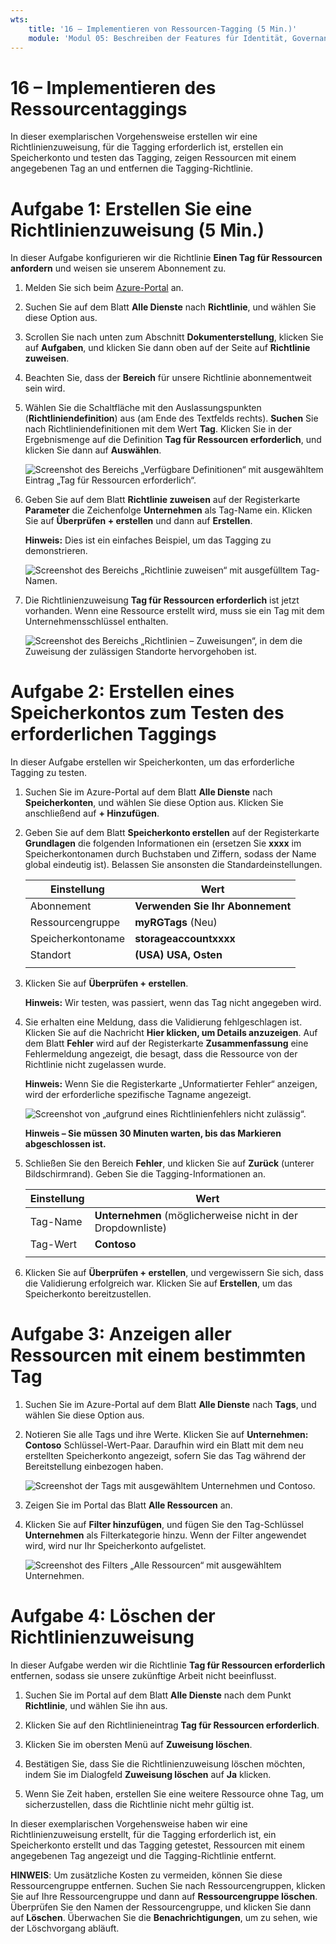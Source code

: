 ```yaml
---
wts:
    title: '16 – Implementieren von Ressourcen-Tagging (5 Min.)'
    module: 'Modul 05: Beschreiben der Features für Identität, Governance, Datenschutz und Compliance'
---
```

# 16 – Implementieren des Ressourcentaggings

In dieser exemplarischen Vorgehensweise erstellen wir eine Richtlinienzuweisung, für die Tagging erforderlich ist, erstellen ein Speicherkonto und testen das Tagging, zeigen Ressourcen mit einem angegebenen Tag an und entfernen die Tagging-Richtlinie.

# Aufgabe 1: Erstellen Sie eine Richtlinienzuweisung (5 Min.)

In dieser Aufgabe konfigurieren wir die Richtlinie **Einen Tag für Ressourcen anfordern** und weisen sie unserem Abonnement zu. 

1. Melden Sie sich beim [Azure-Portal](https://portal.azure.com) an.

2. Suchen Sie auf dem Blatt **Alle Dienste** nach **Richtlinie**, und wählen Sie diese Option aus.

3. Scrollen Sie nach unten zum Abschnitt **Dokumenterstellung**, klicken Sie auf **Aufgaben**, und klicken Sie dann oben auf der Seite auf **Richtlinie zuweisen**.

4. Beachten Sie, dass der **Bereich** für unsere Richtlinie abonnementweit sein wird. 

5. Wählen Sie die Schaltfläche mit den Auslassungspunkten (**Richtliniendefinition**) aus (am Ende des Textfelds rechts). **Suchen** Sie nach Richtliniendefinitionen mit dem Wert **Tag**. Klicken Sie in der Ergebnismenge auf die Definition **Tag für Ressourcen erforderlich**, und klicken Sie dann auf **Auswählen**.

   ![Screenshot des Bereichs „Verfügbare Definitionen“ mit ausgewähltem Eintrag „Tag für Ressourcen erforderlich“.](../images/1701.png)

6. Geben Sie auf dem Blatt **Richtlinie zuweisen** auf der Registerkarte **Parameter** die Zeichenfolge **Unternehmen** als Tag-Name ein. Klicken Sie auf **Überprüfen + erstellen** und dann auf **Erstellen**.

    **Hinweis:** Dies ist ein einfaches Beispiel, um das Tagging zu demonstrieren. 

    ![Screenshot des Bereichs „Richtlinie zuweisen“ mit ausgefülltem Tag-Namen.](../images/1702.png)

7. Die Richtlinienzuweisung **Tag für Ressourcen erforderlich** ist jetzt vorhanden. Wenn eine Ressource erstellt wird, muss sie ein Tag mit dem Unternehmensschlüssel enthalten.

   ![Screenshot des Bereichs „Richtlinien – Zuweisungen“, in dem die Zuweisung der zulässigen Standorte hervorgehoben ist.](../images/1703.png)

# Aufgabe 2: Erstellen eines Speicherkontos zum Testen des erforderlichen Taggings

In dieser Aufgabe erstellen wir Speicherkonten, um das erforderliche Tagging zu testen. 

1. Suchen Sie im Azure-Portal auf dem Blatt **Alle Dienste** nach **Speicherkonten**, und wählen Sie diese Option aus. Klicken Sie anschließend auf **+ Hinzufügen**.

2. Geben Sie auf dem Blatt **Speicherkonto erstellen** auf der Registerkarte **Grundlagen** die folgenden Informationen ein (ersetzen Sie **xxxx** im Speicherkontonamen durch Buchstaben und Ziffern, sodass der Name global eindeutig ist). Belassen Sie ansonsten die Standardeinstellungen.

    | Einstellung | Wert | 
    | --- | --- |
    | Abonnement | **Verwenden Sie Ihr Abonnement** |
    | Ressourcengruppe | **myRGTags** (Neu) |
    | Speicherkontoname | **storageaccountxxxx** |
    | Standort | **(USA) USA, Osten** |
    | | |

3. Klicken Sie auf **Überprüfen + erstellen**. 

    **Hinweis:** Wir testen, was passiert, wenn das Tag nicht angegeben wird. 

4. Sie erhalten eine Meldung, dass die Validierung fehlgeschlagen ist. Klicken Sie auf die Nachricht **Hier klicken, um Details anzuzeigen**. Auf dem Blatt **Fehler** wird auf der Registerkarte **Zusammenfassung** eine Fehlermeldung angezeigt, die besagt, dass die Ressource von der Richtlinie nicht zugelassen wurde.

    **Hinweis:** Wenn Sie die Registerkarte „Unformatierter Fehler“ anzeigen, wird der erforderliche spezifische Tagname angezeigt. 

    ![Screenshot von „aufgrund eines Richtlinienfehlers nicht zulässig“.](../images/1704.png)

    **Hinweis – Sie müssen 30 Minuten warten, bis das Markieren abgeschlossen ist.** 

5. Schließen Sie den Bereich **Fehler**, und klicken Sie auf **Zurück** (unterer Bildschirmrand). Geben Sie die Tagging-Informationen an. 

    | Einstellung | Wert | 
    | --- | --- |
    | Tag-Name | **Unternehmen** (möglicherweise nicht in der Dropdownliste) |
    | Tag-Wert | **Contoso** |
    | | |

6. Klicken Sie auf **Überprüfen + erstellen**, und vergewissern Sie sich, dass die Validierung erfolgreich war. Klicken Sie auf **Erstellen**, um das Speicherkonto bereitzustellen. 

# Aufgabe 3: Anzeigen aller Ressourcen mit einem bestimmten Tag

1. Suchen Sie im Azure-Portal auf dem Blatt **Alle Dienste** nach **Tags**, und wählen Sie diese Option aus.

2. Notieren Sie alle Tags und ihre Werte. Klicken Sie auf **Unternehmen: Contoso** Schlüssel-Wert-Paar. Daraufhin wird ein Blatt mit dem neu erstellten Speicherkonto angezeigt, sofern Sie das Tag während der Bereitstellung einbezogen haben. 

   ![Screenshot der Tags mit ausgewähltem Unternehmen und Contoso.](../images/1705.png)

3. Zeigen Sie im Portal das Blatt **Alle Ressourcen** an.

4. Klicken Sie auf **Filter hinzufügen**, und fügen Sie den Tag-Schlüssel **Unternehmen** als Filterkategorie hinzu. Wenn der Filter angewendet wird, wird nur Ihr Speicherkonto aufgelistet.

    ![Screenshot des Filters „Alle Ressourcen“ mit ausgewähltem Unternehmen.](../images/1706.png)

# Aufgabe 4: Löschen der Richtlinienzuweisung

In dieser Aufgabe werden wir die Richtlinie **Tag für Ressourcen erforderlich** entfernen, sodass sie unsere zukünftige Arbeit nicht beeinflusst. 

1. Suchen Sie im Portal auf dem Blatt **Alle Dienste** nach dem Punkt **Richtlinie**, und wählen Sie ihn aus.

2. Klicken Sie auf den Richtlinieneintrag **Tag für Ressourcen erforderlich**.

3. Klicken Sie im obersten Menü auf **Zuweisung löschen**.

4. Bestätigen Sie, dass Sie die Richtlinienzuweisung löschen möchten, indem Sie im Dialogfeld **Zuweisung löschen** auf **Ja** klicken.

5. Wenn Sie Zeit haben, erstellen Sie eine weitere Ressource ohne Tag, um sicherzustellen, dass die Richtlinie nicht mehr gültig ist.

In dieser exemplarischen Vorgehensweise haben wir eine Richtlinienzuweisung erstellt, für die Tagging erforderlich ist, ein Speicherkonto erstellt und das Tagging getestet, Ressourcen mit einem angegebenen Tag angezeigt und die Tagging-Richtlinie entfernt.


**HINWEIS**: Um zusätzliche Kosten zu vermeiden, können Sie diese Ressourcengruppe entfernen. Suchen Sie nach Ressourcengruppen, klicken Sie auf Ihre Ressourcengruppe und dann auf **Ressourcengruppe löschen**. Überprüfen Sie den Namen der Ressourcengruppe, und klicken Sie dann auf **Löschen**. Überwachen Sie die **Benachrichtigungen**, um zu sehen, wie der Löschvorgang abläuft.
